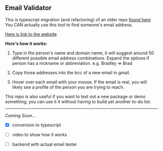 ## Email Validator

This is typescript migration (and refactoring) of an older repo [found here](https://github.com/bidpivot/email-validator-react) 
You CAN actually use this tool to find someone's email address. 

[Here is link to the website](https://bidpivot.github.io/email-validator-typescript/)


***Here's how it works:***

1. Type in the person's name and domain name, it will suggest around 50 different possible email address combinations. Expand the options if person has a nickname or abbreviation. e.g. Bradley => Brad

2.  Copy those addresses into the bcc of a new email in gmail.  

3.  Hover over each email with your mouse.  If the email is real, you will likely see a profile of the person you are trying to reach.

This repo is also useful if you want to test out a new package or demo something; you can use it it without having to build yet another to-do list.

---

*Coming Soon...*
- [x] conversion to typescript
- [ ]  video to show how it works
- [ ] backend with actual email tester 


